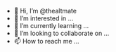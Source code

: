 - 👋 Hi, I’m @thealtmate
- 👀 I’m interested in ...
- 🌱 I’m currently learning ...
- 💞️ I’m looking to collaborate on ...
- 📫 How to reach me ...

<!---
thealtmate/thealtmate is a ✨ special ✨ repository because its `README.md` (this file) appears on your GitHub profile.
You can click the Preview link to take a look at your changes.
--->

